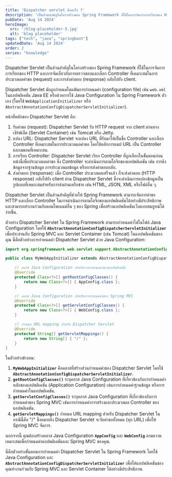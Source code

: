 ```yaml
---
title: 'Dispatcher servlet คืออะไร ?'
description: 'เป็นส่วนสำคัญในโครงสร้างของ Spring Framework ที่ใช้ในการจัดการการเรียกของ HTTP และการจัดเกี่ยวกับการตรวจสอบและเลือก Controller'
pubDate: 'Aug 14 2024'
heroImage: 
  src: '/blog-placeholder-5.jpg'
  alt: 'blog placeholder'
tags: ["tech", "java", "springboot"]
updatedDate: 'Aug 14 2024'
order: 2
series: "knowledge"
---
```


Dispatcher Servlet เป็นส่วนสำคัญในโครงสร้างของ Spring Framework ที่ใช้ในการจัดการการเรียกของ HTTP และการจัดเกี่ยวกับการตรวจสอบและเลือก Controller ที่เหมาะสมในการประมวลผลคำขอ (request) และการส่งคำตอบ (response) กลับไปยัง client.

Dispatcher Servlet มักถูกกำหนดในแฟ้มการกำหนดค่า (configuration file) เช่น `web.xml` ในแอปพลิเคชัน Java EE หรือด้วยการใช้ Java Configuration ใน Spring Framework ตัวเอง (โดยใช้ `WebApplicationInitializer` หรือ `AbstractAnnotationConfigDispatcherServletInitializer`).

หน้าที่หลักของ Dispatcher Servlet คือ:

1. รับคำขอ (request): Dispatcher Servlet รับ HTTP request จาก client ผ่านทางเซิร์ฟเล็ต (Servlet Container) เช่น Tomcat หรือ Jetty.
2. แปลง URL: Dispatcher Servlet จะแปลง URL ที่รับมาให้เป็นชื่อ Controller และเลือก Controller ที่เหมาะสมในการประมวลผลคำขอ โดยใช้หลักการแมป URL เป็น Controller และเมธอดที่เหมาะสม.
3. การเรียก Controller: Dispatcher Servlet เรียก Controller ที่ถูกเลือกในขั้นตอนก่อนหน้านี้เพื่อประมวลผลคำขอ ซึ่ง Controller จะดำเนินการตามโลจิกของแอปพลิเคชัน เช่น การดึงข้อมูลจากฐานข้อมูล การประมวลผลข้อมูล หรือการส่งคำตอบกลับ.
4. ส่งคำตอบ (response): เมื่อ Controller ประมวลผลเสร็จแล้ว ก็จะส่งคำตอบ (HTTP response) กลับไปยัง client ผ่าน Dispatcher Servlet ซึ่งจะดำเนินการแปลงข้อมูลเป็นรูปแบบที่เหมาะสมสำหรับการส่งผ่านเครือข่าย เช่น HTML, JSON, XML หรือไฟล์อื่น ๆ.

Dispatcher Servlet เป็นส่วนสำคัญที่ช่วยให้ Spring Framework สามารถจัดการคำขอ HTTP และเลือก Controller ในการดำเนินการตามโลจิกของแอปพลิเคชันได้อย่างมีประสิทธิภาพและสามารถทำงานร่วมกับคอมโพเนนต์อื่น ๆ ของ Spring เพื่อสร้างแอปพลิเคชันเว็บแบบสมบูรณ์ได้ง่ายขึ้น.

ตัวอย่าง Dispatcher Servlet ใน Spring Framework สามารถกำหนดค่าได้ในไฟล์ Java Configuration โดยใช้ **`AbstractAnnotationConfigDispatcherServletInitializer`** เพื่อประสานกับ Spring MVC และ Servlet Container (เช่น Tomcat) ในแอปพลิเคชันของคุณ นี่คือตัวอย่างการกำหนดค่า Dispatcher Servlet ด้วย Java Configuration:

```java
import org.springframework.web.servlet.support.AbstractAnnotationConfigDispatcherServletInitializer;

public class MyWebAppInitializer extends AbstractAnnotationConfigDispatcherServletInitializer {

    // คลาส Java Configuration สำหรับการกำหนดค่าของแอปพลิเคชัน
    @Override
    protected Class<?>[] getRootConfigClasses() {
        return new Class<?>[] { AppConfig.class };
    }

    // คลาส Java Configuration สำหรับการกำหนดค่าของ Spring MVC
    @Override
    protected Class<?>[] getServletConfigClasses() {
        return new Class<?>[] { WebConfig.class };
    }

    // กำหนด URL mapping สำหรับ Dispatcher Servlet
    @Override
    protected String[] getServletMappings() {
        return new String[] { "/" };
    }
}
```

ในตัวอย่างข้างบน:

1. **`MyWebAppInitializer`** คือคลาสที่สร้างส่วนกำหนดค่าของ Dispatcher Servlet โดยใช้ **`AbstractAnnotationConfigDispatcherServletInitializer`**.
2. **`getRootConfigClasses()`** ระบุคลาส Java Configuration ที่เกี่ยวข้องกับการกำหนดค่าหลักของแอปพลิเคชัน (Application Configuration) เช่นการกำหนดค่าฐานข้อมูล หรือการกำหนดค่าในแอปพลิเคชัน.
3. **`getServletConfigClasses()`** ระบุคลาส Java Configuration ที่เกี่ยวข้องกับการกำหนดค่าของ Spring MVC เช่นการกำหนดค่าการสร้างและประมวลผล Controller ของแอปพลิเคชัน.
4. **`getServletMappings()`** กำหนด URL mapping สำหรับ Dispatcher Servlet ในกรณีนี้คือ "/" ซึ่งหมายถึง Dispatcher Servlet จะจับคำขอทั้งหมด (ทุก URL) เพื่อให้ Spring MVC จัดการ.

นอกจากนี้ คุณต้องสร้างคลาส Java Configuration **`AppConfig`** และ **`WebConfig`** ตามความเหมาะสมเพื่อกำหนดค่าแอปพลิเคชันและ Spring MVC ของคุณ.

นี่คือตัวอย่างขั้นตอนการกำหนดค่า Dispatcher Servlet ใน Spring Framework โดยใช้ Java Configuration และ **`AbstractAnnotationConfigDispatcherServletInitializer`** เพื่อให้แอปพลิเคชันของคุณทำงานร่วมกับ Spring MVC และ Servlet Container ได้อย่างมีประสิทธิภาพ.